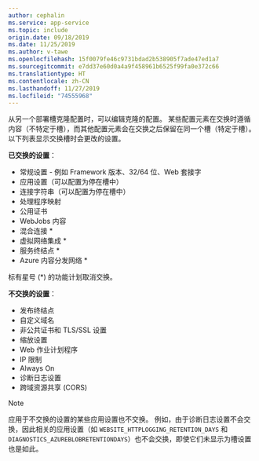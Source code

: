 ```yaml
---
author: cephalin
ms.service: app-service
ms.topic: include
origin.date: 09/18/2019
ms.date: 11/25/2019
ms.author: v-tawe
ms.openlocfilehash: 15f0079fe46c9731bdad2b538905f7ade47ed1a7
ms.sourcegitcommit: e7dd37e60d0a4a9f458961b6525f99fa0e372c66
ms.translationtype: HT
ms.contentlocale: zh-CN
ms.lasthandoff: 11/27/2019
ms.locfileid: "74555968"
---
```

从另一个部署槽克隆配置时，可以编辑克隆的配置。 某些配置元素在交换时遵循内容（不特定于槽），而其他配置元素会在交换之后保留在同一个槽（特定于槽）。 以下列表显示交换槽时会更改的设置。

**已交换的设置**：

* 常规设置 - 例如 Framework 版本、32/64 位、Web 套接字
* 应用设置（可以配置为停在槽中）
* 连接字符串（可以配置为停在槽中）
* 处理程序映射
* 公用证书
* WebJobs 内容
* 混合连接 *
* 虚拟网络集成 *
* 服务终结点 *
* Azure 内容分发网络 *

标有星号 (*) 的功能计划取消交换。 

**不交换的设置**：

* 发布终结点
* 自定义域名
* 非公共证书和 TLS/SSL 设置
* 缩放设置
* Web 作业计划程序
* IP 限制
* Always On
* 诊断日志设置
* 跨域资源共享 (CORS)

> [!NOTE]
> 应用于不交换的设置的某些应用设置也不交换。 例如，由于诊断日志设置不会交换，因此相关的应用设置（如 `WEBSITE_HTTPLOGGING_RETENTION_DAYS` 和 `DIAGNOSTICS_AZUREBLOBRETENTIONDAYS`）也不会交换，即使它们未显示为槽设置也是如此。
>
